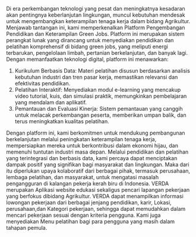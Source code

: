 Di era perkembangan teknologi yang pesat dan meningkatnya kesadaran akan pentingnya keberlanjutan lingkungan, muncul kebutuhan mendesak untuk mengembangkan keterampilan tenaga kerja dalam bidang Agrikultur. Menjawab tantangan ini, kami memperkenalkan Platform Pengembangan Pendidikan dan Keterampilan Green Jobs.
Platform ini merupakan sistem perangkat lunak yang dirancang untuk menyediakan pendidikan dan pelatihan komprehensif di bidang green jobs, yang meliputi energi terbarukan, pengelolaan limbah, pertanian berkelanjutan, dan banyak lagi. Dengan memanfaatkan teknologi digital, platform ini menawarkan:

1. Kurikulum Berbasis Data: Materi pelatihan disusun berdasarkan analisis kebutuhan industri dan tren pasar kerja, memastikan relevansi dan efektivitas pendidikan.
2. Pelatihan Interaktif: Menyediakan modul e-learning yang mencakup video tutorial, kuis, dan simulasi praktik, memungkinkan pembelajaran yang mendalam dan aplikatif.
3. Pemantauan dan Evaluasi Kinerja: Sistem pemantauan yang canggih untuk melacak perkembangan peserta, memberikan umpan balik, dan terus meningkatkan kualitas pelatihan.
   
Dengan platform ini, kami berkomitmen untuk mendukung pembangunan berkelanjutan melalui peningkatan keterampilan tenaga kerja, mempersiapkan mereka untuk berkontribusi dalam ekonomi hijau, dan memenuhi tuntutan industri masa depan. Melalui pendidikan dan pelatihan yang terintegrasi dan berbasis data, kami percaya dapat menciptakan dampak positif yang signifikan bagi masyarakat dan lingkungan. Maka dari itu diperlukan upaya kolaboratif dari berbagai pihak, termasuk perusahaan, lembaga pelatihan, dan masyarakat, untuk mengatasi masalah pengangguran di kalangan pekerja kerah biru di Indonesia. 
VERDA merupakan Aplikasi website edukasi sekaligus pencari lapangan pekerjaan yang berfokus dibidang Agrikultur. VERDA dapat menampilkan informasi lowongan pekerjaan dari berbagai jenjang pendidikan, karir, Lokasi, perusahaan,dan Kategori pekerjaan, sehingga dapat memudahkan dalam mencari pekerjaan sesuai dengan kriteria pengguna. Kami juga menyediakan Menu pelatihan bagi para pengguna yang masih dalam tahapan pemula.

